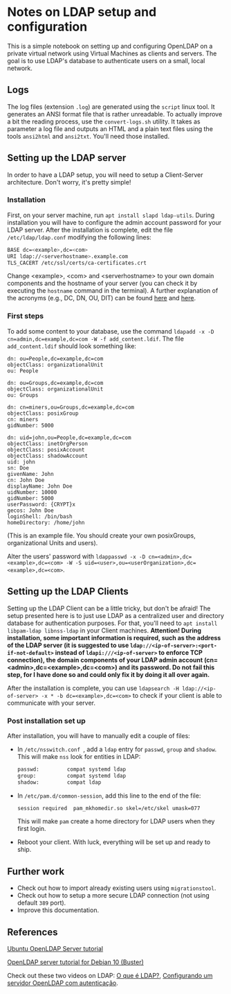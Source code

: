 # Notes on LDAP setup and configuration

This is a simple notebook on setting up and configuring OpenLDAP on a private virtual  network using Virtual Machines as clients and servers. The goal is to use LDAP's database to authenticate users on a small, local network.

## Logs

The log files (extension `.log`) are generated using the `script` linux tool. It generates an ANSI format file that is rather unreadable. To actually improve a bit the reading process, use the `convert-logs.sh` utility. It takes as parameter a log file and outputs an HTML and a plain text files using the tools `ansi2html` and `ansi2txt`. You'll need those installed.



## Setting up the LDAP server

In order to have a LDAP setup, you will need to setup a Client-Server architecture. Don't worry, it's pretty simple! 

### Installation

First, on your server machine, run `apt install slapd ldap-utils`. During installation you will have to configure the admin account password for your LDAP server. After the installation is complete, edit the file `/etc/ldap/ldap.conf` modifying the following lines:

```sh
BASE dc=<example>,dc=<com>
URI ldap://<serverhostname>.example.com
TLS_CACERT /etc/ssl/certs/ca-certificates.crt
```

Change \<example>, \<com> and \<serverhostname> to your own domain components and the hostname of your server (you can check it by executing the `hostname` command in the terminal). A further explanation of the acronyms (e.g., DC, DN, OU, DIT) can be found [here](https://ubuntu.com/server/docs/service-ldap) and [here](https://stackoverflow.com/questions/18756688/what-are-cn-ou-dc-in-an-ldap-search).

### First steps

To add some content to your database, use the command `ldapadd -x -D cn=admin,dc=example,dc=com -W -f add_content.ldif`. The file `add_content.ldif` should look something like:

```shell
dn: ou=People,dc=example,dc=com
objectClass: organizationalUnit
ou: People

dn: ou=Groups,dc=example,dc=com
objectClass: organizationalUnit
ou: Groups

dn: cn=miners,ou=Groups,dc=example,dc=com
objectClass: posixGroup
cn: miners
gidNumber: 5000

dn: uid=john,ou=People,dc=example,dc=com
objectClass: inetOrgPerson
objectClass: posixAccount
objectClass: shadowAccount
uid: john
sn: Doe
givenName: John
cn: John Doe
displayName: John Doe
uidNumber: 10000
gidNumber: 5000
userPassword: {CRYPT}x
gecos: John Doe
loginShell: /bin/bash
homeDirectory: /home/john
```

(This is an example file. You should create your own posixGroups, organizational Units and users).

Alter the  users' password with `ldappasswd -x -D cn=<admin>,dc=<example>,dc=<com> -W -S uid=<user>,ou=<userOrganization>,dc=<example>,dc=<com>`.

## Setting up the LDAP Clients

Setting up the LDAP Client can be a little tricky, but don't be afraid! The setup presented here is to just use LDAP as a centralized user and directory database for authentication purposes. For that, you'll need to `apt install libpam-ldap libnss-ldap` in your Client machines. **Attention! During installation, some important information is required, such as the address of the LDAP server (it is suggested to use `ldap://<ip-of-server>:<port-if-not-default>` instead of `ldapi:///<ip-of-server>` to enforce TCP connection), the domain components of your LDAP admin account (cn=\<admin>,dc=\<example>,dc=\<com>) and its password. Do not fail this step, for I have done so and could only fix it by doing it all over again.**

After the installation is complete, you can use `ldapsearch -H ldap://<ip-of-server> -x * -b dc=<example>,dc=<com>` to check if your client is able to communicate with your server.



### Post installation set up

After installation, you will have to manually edit a couple of files:

- In `/etc/nsswitch.conf `,  add a `ldap` entry for `passwd`, `group` and `shadow`. This will make `nss` look for entities in LDAP:

  ```sh
  passwd:         compat systemd ldap
  group:          compat systemd ldap
  shadow:         compat ldap
  ```

- In `/etc/pam.d/common-session`, add this line to the end of the file:

  ```sh
  session required	pam_mkhomedir.so skel=/etc/skel umask=077
  ```

  This will make `pam` create a home directory for LDAP users when they first login.

- Reboot your client. With luck, everything will be set up and ready to ship.

## Further work

- Check out how to import already existing users using `migrationstool`.
- Check out how to setup a more secure LDAP connection (not using default `389` port).
- Improve this documentation.



## References

[Ubuntu OpenLDAP Server tutorial](https://ubuntu.com/server/docs/service-ldap)

[OpenLDAP server tutorial for Debian 10 (Buster)](https://computingforgeeks.com/how-to-install-and-configure-openldap-server-on-debian/)

Check out these two videos on LDAP: [O que é LDAP?](https://www.youtube.com/watch?v=l8BwMlPRMF8), [Configurando um servidor OpenLDAP com autenticação](https://www.youtube.com/watch?v=uaxGJs48nSY).
